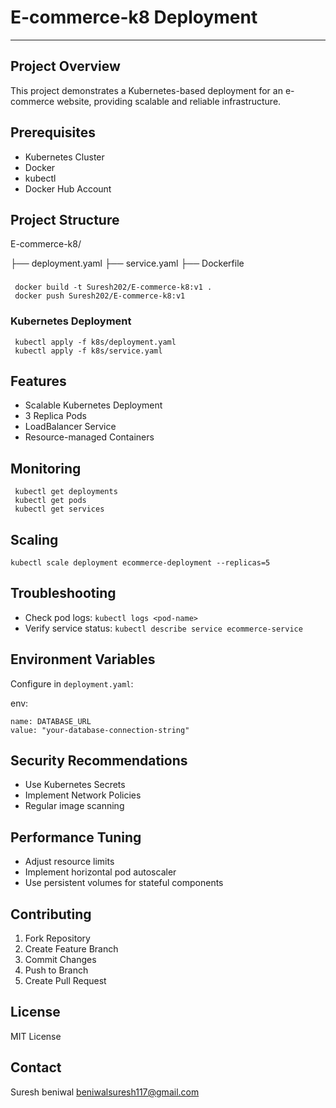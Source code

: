 # E-commerce-k8 Deployment
------------------------------------------------------------------------------------------------------

## Project Overview
This project demonstrates a Kubernetes-based deployment for an e-commerce website, providing scalable and reliable infrastructure.

## Prerequisites
- Kubernetes Cluster
- Docker
- kubectl
- Docker Hub Account

## Project Structure


E-commerce-k8/
 
 ├── deployment.yaml
 ├── service.yaml
 ├── Dockerfile

###
     docker build -t Suresh202/E-commerce-k8:v1 .
     docker push Suresh202/E-commerce-k8:v1


###  Kubernetes Deployment

     kubectl apply -f k8s/deployment.yaml
     kubectl apply -f k8s/service.yaml



## Features
- Scalable Kubernetes Deployment
- 3 Replica Pods
- LoadBalancer Service
- Resource-managed Containers

## Monitoring

     kubectl get deployments
     kubectl get pods
     kubectl get services

     
## Scaling

    kubectl scale deployment ecommerce-deployment --replicas=5



## Troubleshooting
- Check pod logs: `kubectl logs <pod-name>`
- Verify service status: `kubectl describe service ecommerce-service`

## Environment Variables
Configure in `deployment.yaml`:

env:

    name: DATABASE_URL
    value: "your-database-connection-string"

## Security Recommendations
- Use Kubernetes Secrets
- Implement Network Policies
- Regular image scanning

## Performance Tuning
- Adjust resource limits
- Implement horizontal pod autoscaler
- Use persistent volumes for stateful components

## Contributing
1. Fork Repository
2. Create Feature Branch
3. Commit Changes
4. Push to Branch
5. Create Pull Request

## License
MIT License

## Contact
Suresh beniwal
beniwalsuresh117@gmail.com

    
